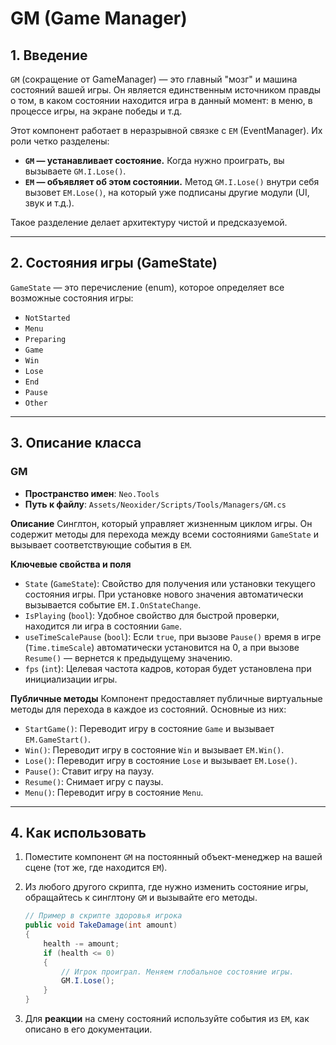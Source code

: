 # GM (Game Manager)

## 1. Введение

`GM` (сокращение от GameManager) — это главный "мозг" и машина состояний вашей игры. Он является единственным источником правды о том, в каком состоянии находится игра в данный момент: в меню, в процессе игры, на экране победы и т.д. 

Этот компонент работает в неразрывной связке с `EM` (EventManager). Их роли четко разделены:
- **`GM` — устанавливает состояние.** Когда нужно проиграть, вы вызываете `GM.I.Lose()`.
- **`EM` — объявляет об этом состоянии.** Метод `GM.I.Lose()` внутри себя вызовет `EM.Lose()`, на который уже подписаны другие модули (UI, звук и т.д.).

Такое разделение делает архитектуру чистой и предсказуемой.

---

## 2. Состояния игры (GameState)

`GameState` — это перечисление (enum), которое определяет все возможные состояния игры:
- `NotStarted`
- `Menu`
- `Preparing`
- `Game`
- `Win`
- `Lose`
- `End`
- `Pause`
- `Other`

---

## 3. Описание класса

### GM
- **Пространство имен**: `Neo.Tools`
- **Путь к файлу**: `Assets/Neoxider/Scripts/Tools/Managers/GM.cs`

**Описание**
Синглтон, который управляет жизненным циклом игры. Он содержит методы для перехода между всеми состояниями `GameState` и вызывает соответствующие события в `EM`.

**Ключевые свойства и поля**
- `State` (`GameState`): Свойство для получения или установки текущего состояния игры. При установке нового значения автоматически вызывается событие `EM.I.OnStateChange`.
- `IsPlaying` (`bool`): Удобное свойство для быстрой проверки, находится ли игра в состоянии `Game`.
- `useTimeScalePause` (`bool`): Если `true`, при вызове `Pause()` время в игре (`Time.timeScale`) автоматически установится на 0, а при вызове `Resume()` — вернется к предыдущему значению.
- `fps` (`int`): Целевая частота кадров, которая будет установлена при инициализации игры.

**Публичные методы**
Компонент предоставляет публичные виртуальные методы для перехода в каждое из состояний. Основные из них:
- `StartGame()`: Переводит игру в состояние `Game` и вызывает `EM.GameStart()`.
- `Win()`: Переводит игру в состояние `Win` и вызывает `EM.Win()`.
- `Lose()`: Переводит игру в состояние `Lose` и вызывает `EM.Lose()`.
- `Pause()`: Ставит игру на паузу.
- `Resume()`: Снимает игру с паузы.
- `Menu()`: Переводит игру в состояние `Menu`.

---

## 4. Как использовать

1.  Поместите компонент `GM` на постоянный объект-менеджер на вашей сцене (тот же, где находится `EM`).
2.  Из любого другого скрипта, где нужно изменить состояние игры, обращайтесь к синглтону `GM` и вызывайте его методы.

    ```csharp
    // Пример в скрипте здоровья игрока
    public void TakeDamage(int amount)
    {
        health -= amount;
        if (health <= 0)
        {
            // Игрок проиграл. Меняем глобальное состояние игры.
            GM.I.Lose();
        }
    }
    ```
3.  Для **реакции** на смену состояний используйте события из `EM`, как описано в его документации.
